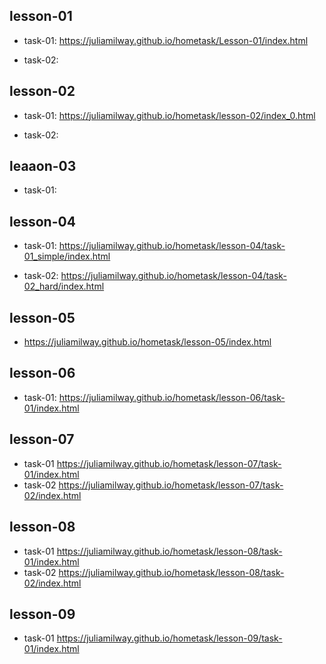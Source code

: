 ## lesson-01
* task-01: 
 https://juliamilway.github.io/hometask/Lesson-01/index.html

* task-02:
 

## lesson-02
* task-01:
 https://juliamilway.github.io/hometask/lesson-02/index_0.html

* task-02:


## leaaon-03
* task-01:


## lesson-04
* task-01:
https://juliamilway.github.io/hometask/lesson-04/task-01_simple/index.html

* task-02:
https://juliamilway.github.io/hometask/lesson-04/task-02_hard/index.html

## lesson-05
* https://juliamilway.github.io/hometask/lesson-05/index.html

## lesson-06
* task-01:
https://juliamilway.github.io/hometask/lesson-06/task-01/index.html

## lesson-07
* task-01
https://juliamilway.github.io/hometask/lesson-07/task-01/index.html
* task-02
https://juliamilway.github.io/hometask/lesson-07/task-02/index.html

## lesson-08
* task-01
https://juliamilway.github.io/hometask/lesson-08/task-01/index.html
* task-02
https://juliamilway.github.io/hometask/lesson-08/task-02/index.html

## lesson-09
* task-01 
https://juliamilway.github.io/hometask/lesson-09/task-01/index.html